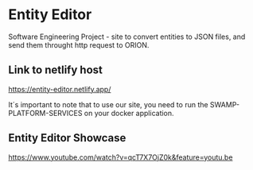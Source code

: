 # Entity Editor

Software Engineering Project - site to convert entities to JSON files, and send them throught http request to ORION.

## Link to netlify host

https://entity-editor.netlify.app/

It´s important to note that to use our site, you need to run the SWAMP-PLATFORM-SERVICES on your docker application.

## Entity Editor Showcase

https://www.youtube.com/watch?v=qcT7X7OjZ0k&feature=youtu.be
